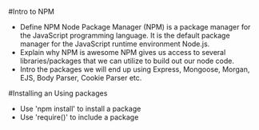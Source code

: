 #Intro to NPM

* Define NPM
Node Package Manager (NPM) is a package manager for the JavaScript programming language. It is the default package manager for the JavaScript runtime environment Node.js.
* Explain why NPM is awesome
NPM gives us access to several libraries/packages that we can utilize to build out our node code.
* Intro the packages we will end up using
Express, Mongoose, Morgan, EJS, Body Parser, Cookie Parser etc.


#Installing an Using packages

* Use 'npm install' to install a package
* Use 'require()' to include a package
